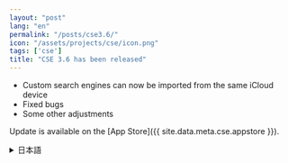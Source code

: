 ```yaml
---
layout: "post"
lang: "en"
permalink: "/posts/cse3.6/"
icon: "/assets/projects/cse/icon.png"
tags: ['cse']
title: "CSE 3.6 has been released"
---
```


- Custom search engines can now be imported from the same iCloud device
- Fixed bugs
- Some other adjustments

Update is available on the [App Store]({{ site.data.meta.cse.appstore }}).

<details lang="ja">
  <summary>日本語</summary>

- 同じiCloud上の他のデバイスからカスタム検索エンジンを読み込めるようになりました
- バグを修正しました
- その他いくつかの調整を行いました

アップデートは[App Store]({{ site.data.meta.cse.appstore }})で利用可能です。

</details>
